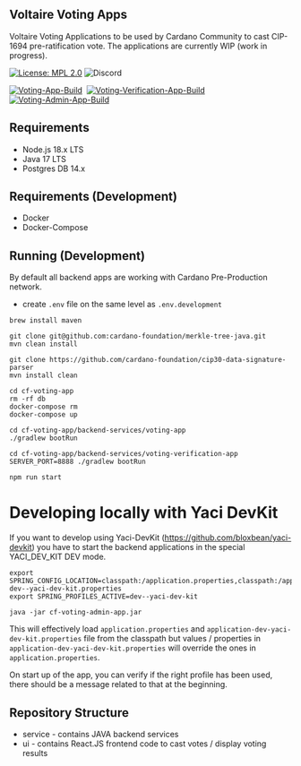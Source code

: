 ## Voltaire Voting Apps

Voltaire Voting Applications to be used by Cardano Community to cast CIP-1694 pre-ratification vote. The applications are currently WIP (work in progress).

[![License: MPL 2.0](https://img.shields.io/badge/License-MPL%202.0-brightgreen.svg)](https://opensource.org/licenses/MPL-2.0)
![Discord](https://img.shields.io/discord/1022471509173882950)

[![Voting-App-Build](https://github.com/cardano-foundation/cf-voting-app/actions/workflows/build.yml/badge.svg)](https://github.com/cardano-foundation/cf-voting-app/actions/workflows/voting-app-build.yml)&nbsp;
[![Voting-Verification-App-Build](https://github.com/cardano-foundation/cf-voting-app/actions/workflows/build.yml/badge.svg)](https://github.com/cardano-foundation/cf-voting-app/actions/workflows/voting-verification-app-build.yml)&nbsp;
[![Voting-Admin-App-Build](https://github.com/cardano-foundation/cf-voting-app/actions/workflows/build.yml/badge.svg)](https://github.com/cardano-foundation/cf-voting-app/actions/workflows/voting-admin-app-build.yml)&nbsp;

## Requirements
- Node.js 18.x LTS
- Java 17 LTS
- Postgres DB 14.x

## Requirements (Development)
- Docker
- Docker-Compose

## Running (Development)

By default all backend apps are working with Cardano Pre-Production network.


- create `.env` file on the same level as `.env.development`

```shell
brew install maven
```

```shell
git clone git@github.com:cardano-foundation/merkle-tree-java.git
mvn clean install
```

```shell
git clone https://github.com/cardano-foundation/cip30-data-signature-parser
mvn install clean
```

```shell
cd cf-voting-app
rm -rf db
docker-compose rm
docker-compose up
```

```shell
cd cf-voting-app/backend-services/voting-app
./gradlew bootRun
```


```shell
cd cf-voting-app/backend-services/voting-verification-app
SERVER_PORT=8888 ./gradlew bootRun
```

```shell
npm run start
```

# Developing locally with Yaci DevKit
If you want to develop using Yaci-DevKit (https://github.com/bloxbean/yaci-devkit) you have to start the backend applications in the special YACI_DEV_KIT DEV mode.

```shell
export SPRING_CONFIG_LOCATION=classpath:/application.properties,classpath:/application-dev--yaci-dev-kit.properties
export SPRING_PROFILES_ACTIVE=dev--yaci-dev-kit

java -jar cf-voting-admin-app.jar
```

This will effectively load `application.properties` and `application-dev-yaci-dev-kit.properties` file from the classpath 
but values / properties in `application-dev-yaci-dev-kit.properties` will override the ones in `application.properties`.

On start up of the app, you can verify if the right profile has been used, there should be a message related to that at the beginning.

## Repository Structure
- service - contains JAVA backend services
- ui - contains React.JS frontend code to cast votes / display voting results
